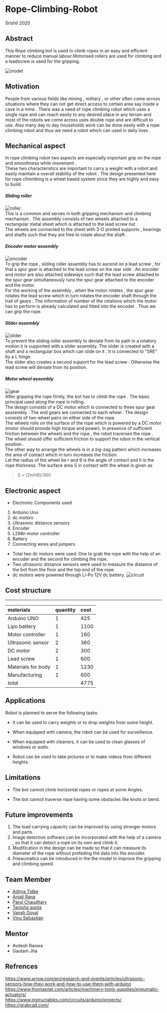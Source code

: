 # Rope-Climbing-Robot
Srishti 2020


<!-- image -->
## **Abstract** 
This Rope climbing bot is used to climb ropes in an easy and efficient manner to reduce manual labour.Motorised rollers are used for climbing and a leadscrew is used for the gripping.

![model](https://github.com/adityatidke/Rope-Climbing-Robot/blob/master/images%20and%20videos/images/Bot%20image.JPG)
<!-- abstract-->
## **Motivation**
People from various fields like mining , military , or other often come across situations where they can not get direct access to certain area say inside a cave in a mine . 
There was a need of rope climbing robot which uses a single rope and can reach easily to any desired place in any terrain and most of the robots we come across uses double rope and are difficult to use. Also many day to day households work can be done easily with a rope climbing robot and thus we need a robot which can used in daily lives .     

<!-- motivation-->
## **Mechanical aspect**

In rope climbing robot two aspects are especially important grip on the rope and smoothness while movement . <br>
These two characteristics are important to carry a weight with a robot and easily maintain a overall stability of the robot . The design presented here for rope climmbing is a wheel based system since they are highly and easy to build. 
##### Sliding roller #####
![roller](https://github.com/adityatidke/Rope-Climbing-Robot/blob/master/images%20and%20videos/images/SLIDING%20ROLLER%20ASSEMBLY.JPG)<br>
This is a common and serves in both gripping mechanism and climbing mechanism . The assembly consists of two wheels attached to a rectangular metal sheet which is attached to the lead screw nut .<br>
The wheels are connected to the sheet with 3-D printed supports , bearings and shafts such that they are free to rotate about the shaft .
##### Encoder motor assembly #####
![encoder](https://github.com/adityatidke/Rope-Climbing-Robot/blob/master/images%20and%20videos/images/Motor%20Encoder%20Assembly.JPG)<br>
To grip the rope , sliding roller assembly has  to ascend on a lead screw , for that a spur gear is attached to the lead screw on the rear side . An encoder and motor are also attached sideways such that the lead screw attached to the spur gear simultaneously runs the spur gear attached to the encoder and the motor. <br>
For the working of the assembly , when the motor rotates , the spur gear rotates the lead screw which in turn rotates the encoder shaft through the trail of gears . The information of number of the rotations which the motor has to perform is already calculated and fitted into the encoder . Thus we can grip the rope. 
##### Slider assembly #####
![slider](https://github.com/adityatidke/Rope-Climbing-Robot/blob/master/images%20and%20videos/images/Slider%20Assembly.JPG)<br>
To prevent the sliding roller assembly to deviate from its path in a rotatory motion it is supported with a slider assembly. The slider is created with a shaft and a rectangular box which can slide on it . It is connected to "SRE" by a L hinge. <br>
The slider also creates a second support for the lead screw . Otherwise the lead screw will deviate from its position. 
##### Motor wheel assembly #####
![gear](https://github.com/adityatidke/Rope-Climbing-Robot/blob/master/images%20and%20videos/images/Motor%20Gear%20Assembly.JPG)<br>
After gripping the rope firmly, the bot has to climb the rope . The basic principal used along the rope is rolling. <br>
The design consists of a DC motor which is connected to three spur gear asssembly . The end gears are connected to each wheel . The design consists of two wheel pairs on either side of the rope. <br> 
The wheels rolls on the surface of the rope which is powered by a DC motor (motor should provide high torque and power). In presence of sufficient friction between the wheels and the rope , the robot traverses the rope . The wheel should offer sufficient friction to support the robot in the vertical position . <br>
The other way to arrange the wheels is in a zig-zag pattern which increases the area of contact which in turn increases the friction.<br>
Let the radius of the wheel be r and θ is the angle of contact and h is the rope thickness. The surface area S in contact with the wheel is given as <br>
> S = (2πrhθ)/360 

## **Electronic aspect**
- Electronic Components used
 1. Arduino Uno 
 2. dc motors 
 3. Ultrasonic distance sensors 
 4. Encoder 
 5. L298n motor controller
 6. Battery 
 7. Connecting wires and jumpers 

- Total two dc motors were used. One to grab the rope with the help of an encoder and the second for climbing the rope.
- Two ultrasonic distance sensors were used to measure the distance of the bot from the floor and the top end of the rope. 
- dc motors were powered through Li-Po 12V dc battery.
![circuit](https://github.com/adityatidke/Rope-Climbing-Robot/blob/master/images%20and%20videos/images/Circuit.png)
## **Cost structure**
--------
<!-- cost structure-->

| materials|quantity|cost|
|:-----|:-----|:-----|
|Arduino UNO|1|425|
|Lipo battery|1|1100|
|Motor controller|1|160|
|Ultrasonic sensor|2|360|
|DC motor|2|300|
|Lead screw|1|600|
|Materials for body|1|1230|
|Manufacturing|1|600|
|*total*||4775|


## **Applications**

Robot is planned to serve the following tasks:

- It can be used to carry weights or to drop weights from some height.

- When equipped with camera, the robot can be used for surveillence.

- When equipped with cleaners, it can be used to clean glasses of windows or walls.

- Robot can be used to take pictures or to make videos from different heights.
<!-- apllications-->
## **Limitations**
- The bot cannot climb horizontal ropes or ropes at some Angles.


- The bot cannot traverse rope having some obstacles like knots or bend.
## **Future improvements**
1. The load carrying capacity can be improved by using stronger motors and parts.
2. Image detection software can be incorporated with the help of a camera , so that it can detect a rope on its own and climb it.
3. Modification in the design can be made so that it can measure its diameter of the rope without prefeding the data into the encoder.
4. Pneaumatics can be introduced in the the model to improve the gripping and climbing speed.
## **Team Member**
- [Aditya Tidke](https://github.com/adityatidke)
- [Anjali Rana](https://github.com/anu-cn)
- [Parul Chaudhary](https://github.com/parul253)
- [Tanisha gupta](https://github.com/guddu-gupta)
- [Vansh Goyal](https://github.com/vanshgoyal)
- [Vinu Sebastian](https://github.com/vinusebastian265)
## **Mentor**
- Avdesh Ranwa
- Gautam Jha 
## **Refrences** ##
https://www.arrow.com/en/research-and-events/articles/ultrasonic-sensors-how-they-work-and-how-to-use-them-with-arduino <br>
https://www.thomasnet.com/articles/machinery-tools-supplies/pneumatic-actuators/<br>
https://www.instructables.com/circuits/arduino/projects/<br>
https://grabcad.com/

